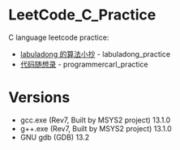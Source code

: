 # LeetCode_C_Practice

C language leetcode practice:

- [labuladong 的算法小抄](https://labuladong.github.io/algo/home/) - labuladong_practice
- [代码随想录](https://programmercarl.com/) - programmercarl_practice

# Versions

- gcc.exe (Rev7, Built by MSYS2 project) 13.1.0
- g++.exe (Rev7, Built by MSYS2 project) 13.1.0
- GNU gdb (GDB) 13.2
